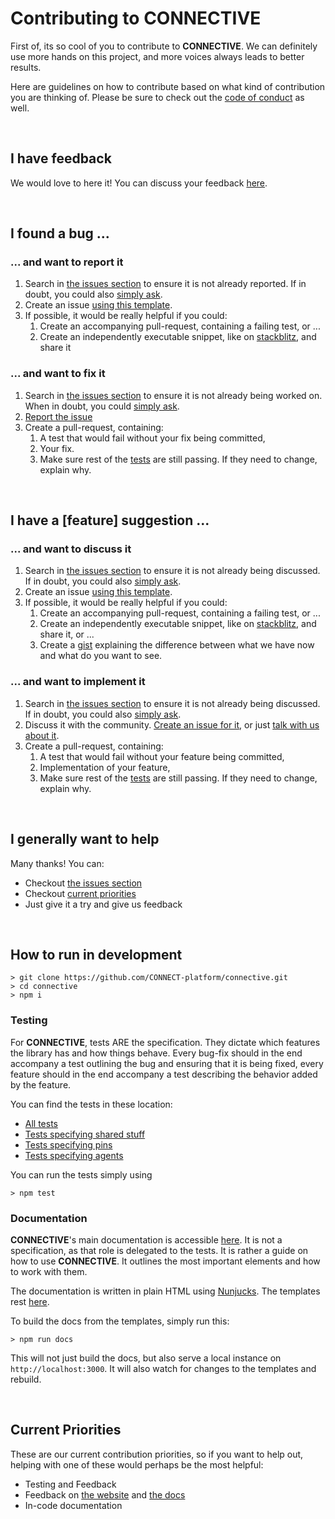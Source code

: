 # Contributing to CONNECTIVE

First of, its so cool of you to contribute to **CONNECTIVE**. We can definitely use more hands on this project,
and more voices always leads to better results.

Here are guidelines on how to contribute based on what kind of contribution you are thinking of. Please
be sure to check out the [code of conduct](CODE_OF_CONDUCT.md) as well.

<br>

## I have feedback

We would love to here it! You can discuss your feedback [here](https://gitter.im/connectv/community).

<br>

## I found a bug ...

### ... and want to report it

1. Search in [the issues section](https://github.com/CONNECT-platform/connective/issues) to ensure it is not already reported.
If in doubt, you could also [simply ask](https://gitter.im/connectv/community).
1. Create an issue 
[using this template](https://github.com/CONNECT-platform/connective/issues/new?template=bug_report.md).
1. If possible, it would be really helpful if you could:
    1. Create an accompanying pull-request, containing a failing test, or ...
    1. Create an independently executable snippet, like on [stackblitz](https://stackblitz.com), and share it


### ... and want to fix it

1. Search in [the issues section](https://github.com/CONNECT-platform/connective/issues) to ensure it is not already
being worked on. When in doubt, you could [simply ask](https://gitter.im/connectv/community).
1. [Report the issue](#-and-want-to-report-it)
1. Create a pull-request, containing:
    1. A test that would fail without your fix being committed,
    1. Your fix.
    1. Make sure rest of the [tests](#testing) are still passing. If they need to change, explain why.


<br>

## I have a [feature] suggestion ...

### ... and want to discuss it

1. Search in [the issues section](https://github.com/CONNECT-platform/connective/issues) to ensure it is not already being discussed.
If in doubt, you could also [simply ask](https://gitter.im/connectv/community).
1. Create an issue
[using this template](https://github.com/CONNECT-platform/connective/issues/new?template=feature_request.md).
1. If possible, it would be really helpful if you could:
    1. Create an accompanying pull-request, containing a failing test, or ...
    1. Create an independently executable snippet, like on [stackblitz](https://stackblitz.com), and share it, or ...
    1. Create a [gist](https://gist.github.com) explaining the difference between what we have now and what do you want to see.

### ... and want to implement it

1. Search in [the issues section](https://github.com/CONNECT-platform/connective/issues) to ensure it is not already being discussed.
If in doubt, you could also [simply ask](https://gitter.im/connectv/community).
1. Discuss it with the community. [Create an issue for it](#-and-want-to-discuss-it), or just [talk with us about it](https://gitter.im/connectv/community).
1. Create a pull-request, containing:
    1. A test that would fail without your feature being committed,
    1. Implementation of your feature,
    1. Make sure rest of the [tests](#testing) are still passing. If they need to change, explain why.

<br>

## I generally want to help

Many thanks! You can:
- Checkout [the issues section](https://github.com/CONNECT-platform/connective/issues)
- Checkout [current priorities](#current-priorities)
- Just give it a try and give us feedback

<br>

## How to run in development

```
> git clone https://github.com/CONNECT-platform/connective.git
> cd connective
> npm i
```

### Testing

For **CONNECTIVE**, tests ARE the specification. They dictate which features the library has and how things behave.
Every bug-fix should in the end accompany a test outlining the bug and ensuring that it is being fixed, every feature
should in the end accompany a test describing the behavior added by the feature.

You can find the tests in these location:
- [All tests](/src/test)
- [Tests specifying shared stuff](/src/shared/test)
- [Tests specifying pins](/src/pin/test)
- [Tests specifying agents](/src/agent/test)

You can run the tests simply using

```
> npm test
```

### Documentation

**CONNECTIVE**'s main documentation is accessible [here](https://connective.dev). It is not a specification, as that role
is delegated to the tests. It is rather a guide on how to use **CONNECTIVE**. It outlines the most important elements
and how to work with them.

The documentation is written in plain HTML using [Nunjucks](https://mozilla.github.io/nunjucks/). The templates rest
[here](/docs/templates).

To build the docs from the templates, simply run this:

```
> npm run docs
```

This will not just build the docs, but also serve a local instance on `http://localhost:3000`. It will also watch for changes
to the templates and rebuild.

<br>

## Current Priorities

These are our current contribution priorities, so if you want to help out, helping with one of these would perhaps be the
most helpful:

- Testing and Feedback
- Feedback on [the website](https://connective.dev) and [the docs](https://connective.dev/docs/overview)
- In-code documentation
